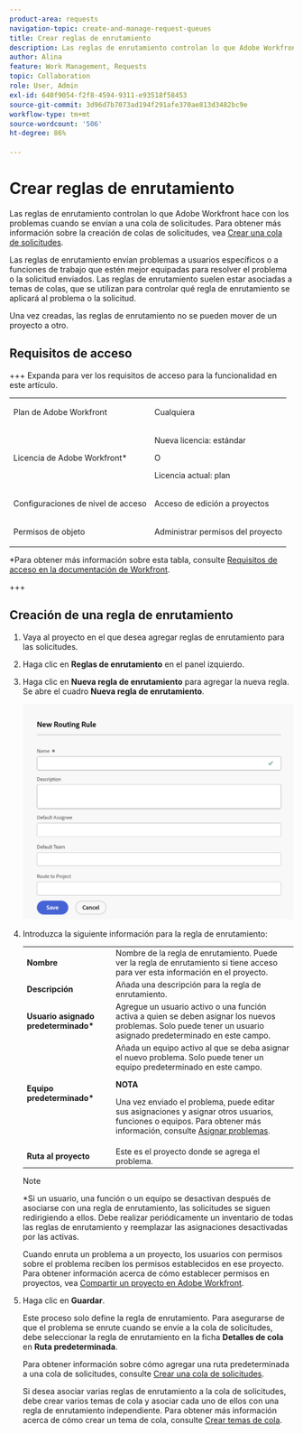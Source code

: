 ```yaml
---
product-area: requests
navigation-topic: create-and-manage-request-queues
title: Crear reglas de enrutamiento
description: Las reglas de enrutamiento controlan lo que Adobe Workfront hace con los problemas cuando se envían a una cola de solicitudes.
author: Alina
feature: Work Management, Requests
topic: Collaboration
role: User, Admin
exl-id: 640f9054-f2f8-4594-9311-e93518f58453
source-git-commit: 3d96d7b7073ad194f291afe370ae813d3482bc9e
workflow-type: tm+mt
source-wordcount: '506'
ht-degree: 86%

---
```


# Crear reglas de enrutamiento

<!-- Audited: 12/2023 -->

Las reglas de enrutamiento controlan lo que Adobe Workfront hace con los problemas cuando se envían a una cola de solicitudes. Para obtener más información sobre la creación de colas de solicitudes, vea [Crear una cola de solicitudes](../../../manage-work/requests/create-and-manage-request-queues/create-request-queue.md).

Las reglas de enrutamiento envían problemas a usuarios específicos o a funciones de trabajo que estén mejor equipadas para resolver el problema o la solicitud enviados. Las reglas de enrutamiento suelen estar asociadas a temas de colas, que se utilizan para controlar qué regla de enrutamiento se aplicará al problema o la solicitud.

Una vez creadas, las reglas de enrutamiento no se pueden mover de un proyecto a otro.

## Requisitos de acceso

+++ Expanda para ver los requisitos de acceso para la funcionalidad en este artículo.

<table style="table-layout:auto"> 
 <col> 
 <col> 
 <tbody> 
  <tr> 
   <td role="rowheader"><p>Plan de Adobe Workfront</p></td> 
   <td> <p>Cualquiera </p> </td> 
  </tr> 
  <tr> 
   <td role="rowheader">Licencia de Adobe Workfront*</td> 
   <td> <p>Nueva licencia: estándar </p> 
   O
   <p>Licencia actual: plan </p> </td> 
  </tr> 
  <tr> 
   <td role="rowheader">Configuraciones de nivel de acceso</td> 
   <td> <p>Acceso de edición a proyectos</p> </td> 
  </tr> 
  <tr> 
   <td role="rowheader">Permisos de objeto</td> 
   <td> <p> Administrar permisos del proyecto</p> </td> 
  </tr> 
 </tbody> 
</table>

*Para obtener más información sobre esta tabla, consulte [Requisitos de acceso en la documentación de Workfront](/help/quicksilver/administration-and-setup/add-users/access-levels-and-object-permissions/access-level-requirements-in-documentation.md).

+++

## Creación de una regla de enrutamiento

1. Vaya al proyecto en el que desea agregar reglas de enrutamiento para las solicitudes.
1. Haga clic en **Reglas de enrutamiento** en el panel izquierdo.
1. Haga clic en **Nueva regla de enrutamiento** para agregar la nueva regla. Se abre el cuadro **Nueva regla de enrutamiento**.

   ![Recuadro Nueva regla de enrutamiento](assets/new-routing-rule-box.png)
1. Introduzca la siguiente información para la regla de enrutamiento:

   <table style="table-layout:auto"> 
    <col> 
    <col> 
    <thead> 
     </thead> 
    <tbody> 
     <tr> 
      <td role="rowheader"><strong>Nombre</strong> </td> 
      <td>Nombre de la regla de enrutamiento. Puede ver la regla de enrutamiento si tiene acceso para ver esta información en el proyecto.</td> 
     </tr> 
     <tr> 
      <td role="rowheader"><strong>Descripción</strong> </td> 
      <td>Añada una descripción para la regla de enrutamiento.</td> 
     </tr> 
     <tr> 
      <td role="rowheader"><strong>Usuario asignado predeterminado*</strong> </td> 
      <td>Agregue un usuario activo o una función activa a quien se deben asignar los nuevos problemas. Solo puede tener un usuario asignado predeterminado en este campo. </td> 
     </tr> 
     <tr> 
      <td role="rowheader"><strong>Equipo predeterminado*</strong> </td> 
      <td>Añada un equipo activo al que se deba asignar el nuevo problema. Solo puede tener un equipo predeterminado en este campo.

   <p><b>NOTA</b></p>

   Una vez enviado el problema, puede editar sus asignaciones y asignar otros usuarios, funciones o equipos. Para obtener más información, consulte <a href="../../../manage-work/issues/manage-issues/assign-issues.md">Asignar problemas</a>.

   </td> 
     </tr> 
     <tr> 
      <td role="rowheader"><strong>Ruta al proyecto</strong> </td> 
      <td>Este es el proyecto donde se agrega el problema.</td> 
     </tr> 
    </tbody> 
   </table>

   >[!NOTE]
   >
   >*Si un usuario, una función o un equipo se desactivan después de asociarse con una regla de enrutamiento, las solicitudes se siguen redirigiendo a ellos. Debe realizar periódicamente un inventario de todas las reglas de enrutamiento y reemplazar las asignaciones desactivadas por las activas.

   Cuando enruta un problema a un proyecto, los usuarios con permisos sobre el problema reciben los permisos establecidos en ese proyecto. Para obtener información acerca de cómo establecer permisos en proyectos, vea [Compartir un proyecto en Adobe Workfront](../../../workfront-basics/grant-and-request-access-to-objects/share-a-project.md).

1. Haga clic en **Guardar**.

   Este proceso solo define la regla de enrutamiento. Para asegurarse de que el problema se enrute cuando se envíe a la cola de solicitudes, debe seleccionar la regla de enrutamiento en la ficha **Detalles de cola** en **Ruta predeterminada**.

   Para obtener información sobre cómo agregar una ruta predeterminada a una cola de solicitudes, consulte [Crear una cola de solicitudes](../../../manage-work/requests/create-and-manage-request-queues/create-request-queue.md).

   Si desea asociar varias reglas de enrutamiento a la cola de solicitudes, debe crear varios temas de cola y asociar cada uno de ellos con una regla de enrutamiento independiente. Para obtener más información acerca de cómo crear un tema de cola, consulte [Crear temas de cola](../../../manage-work/requests/create-and-manage-request-queues/create-queue-topics.md).
